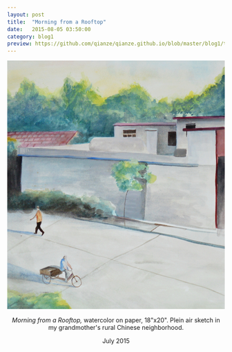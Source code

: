 ```yaml
---
layout: post
title:  "Morning from a Rooftop"
date:   2015-08-05 03:50:00
category: blog1
preview: https://github.com/qianze/qianze.github.io/blob/master/blog1/thumbnails/Rural%20Bikes.JPG?raw=true
---
```

<center>
<img src ="https://github.com/qianze/qianze.github.io/blob/master/blog1/images/Rural%20Bikes.JPG?raw=true"><br>

<i>Morning from a Rooftop,</i> watercolor on paper, 18"x20". Plein air sketch in my grandmother's rural Chinese neighborhood.

July 2015
</center>
